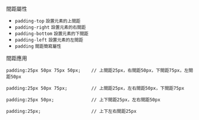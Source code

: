 間距屬性
- `padding-top` <small>設置元素的上間距</small>
- `padding-right` <small>設置元素的右間距</small>
- `padding-bottom` <small>設置元素的下間距</small>
- `padding-left` <small>設置元素的左間距</small>
- `padding` <small>間距簡寫屬性</small>

間距應用
```
padding:25px 50px 75px 50px;	// 上間距25px，右間距50px，下間距75px，左間距50px
```

```
padding:25px 50px 75px;			// 上間距25px，左右間距50px，下間距75px
```

```
padding:25px 50px;				// 上下間距25px，左右間距50px
```

```
padding:25px;					// 上下左右間距25px
```
